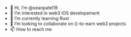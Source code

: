 - 👋 Hi, I’m @seanpatel19
- 👀 I’m interested in web3 iOS developement 
- 🌱 I’m currently learning Rust
- 💞️ I’m looking to collaborate on ()-to-earn web3 projects
- 📫 How to reach me 

<!---
seanpatel19/seanpatel19 is a ✨ special ✨ repository because its `README.md` (this file) appears on your GitHub profile.
You can click the Preview link to take a look at your changes.
--->
